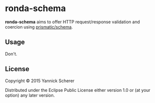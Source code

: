 # ronda-schema

__ronda-schema__ aims to offer HTTP request/response validation and coercion using [prismatic/schema][schema].

## Usage

Don't.

## License

Copyright &copy; 2015 Yannick Scherer

Distributed under the Eclipse Public License either version 1.0 or (at
your option) any later version.

[schema]:https://github.com/prismatic/schema

